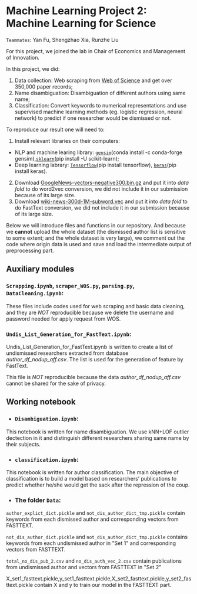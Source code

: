# Machine Learning Project 2: Machine Learning for Science

`Teammates`: Yan Fu, Shengzhao Xia, Runzhe Liu

For this project, we joined the lab in Chair of Economics and Management of Innovation. 

In this project, we did:

1. Data collection: Web scraping from [Web of Science](http://apps.webofknowledge.com/WOS_GeneralSearch_input.do?product=WOS&search_mode=GeneralSearch&SID=F41mtBBV1mNZKmygFN7&preferencesSaved=) and get over 350,000 paper records;
2. Name disambiguation: Disambiguation of different authors using same name; 
3. Classification: Convert keywords to numerical representations and use supervised machine learning methods (eg. logistic regression, neural network) to predict if one researcher would be dismissed or not.

To reproduce our result one will need to:

1. Install relevant libraries on their computers:
- NLP and machine learing library: [`gensim`](https://radimrehurek.com/gensim/)(conda install -c conda-forge gensim),[`sklearn`](https://scikit-learn.org/stable/)(pip install -U scikit-learn);
- Deep learning labrary: [`Tensorflow`](https://www.tensorflow.org)(pip install tensorflow), [`keras`](https://keras.io)(pip install keras).
2. Download [GoogleNews-vectors-negative300.bin.gz](https://drive.google.com/file/d/0B7XkCwpI5KDYNlNUTTlSS21pQmM/edit) and put it into *data fold* to do word2vec conversion, we did not include it in our submission because of its large size.
3. Download [wiki-news-300d-1M-subword.vec](https://fasttext.cc/docs/en/english-vectors.html) and put it into *data fold* to do FastText conversion, we did not include it in our submission because of its large size.

Below we will introduce files and functions in our repository.
And because we **cannot** upload the whole dataset (the dismissed author list is sensitive to some extent; and the whole dataset is very large), we comment out the code where origin data is used and save and load the intermediate output of preprocessing part.

## Auxiliary modules

### `Scrapping.ipynb`, `scraper_WOS.py`, `parsing.py`, `DataCleaning.ipynb`:
These files include codes used for web scraping and basic data cleaning, and they are *NOT* reproducible because we delete the username and password needed for apply request from WOS. 

### `Undis_List_Generation_for_FastText.ipynb`:

Undis_List_Generation_for_FastText.ipynb is written to create a list of undismissed researchers extracted from database *author_df_nodup_aff.csv*. The list is used for the generation of feature by FastText. 

This file is *NOT* reproducible because the data *author_df_nodup_aff.csv* cannot be shared for the sake of privacy.  

## Working notebook
* ### `Disambiguation.ipynb`: 
This notebook is written for name disambiguation. We use kNN+LOF outlier dectection in it and distinguish different researchers sharing same name by their subjects. 

* ### `classification.ipynb`:
This notebook is written for author classification. The main objective of classification is to build a model based on researchers’ publications to predict whether he/she would get the sack after the repression of the coup. 

* ### The folder `Data`:



`author_explict_dict.pickle` and `not_dis_author_dict_tmp.pickle` contain keywords from each dismissed author and corresponding vectors from FASTTEXT.

`not_dis_author_dict.pickle` and `not_dis_author_dict_tmp.pickle` contains keywords from each undismissed author in "Set 1" and corresponding vectors from FASTTEXT.

`total_no_dis_pub_2.csv` and `no_dis_auth_vec_2.csv` contain publications from undismissed author and vectors from FASTTEXT in "Set 2"

X_set1_fasttext.pickle,y_set1_fasttext.pickle,X_set2_fasttext.pickle,y_set2_fasttext.pickle contain X and y to train our model in the FASTTEXT part.
